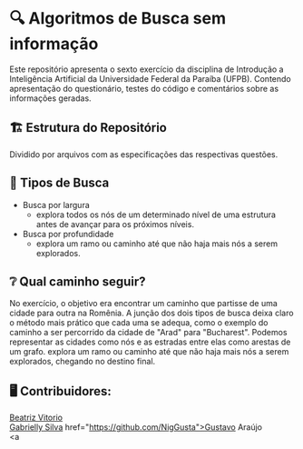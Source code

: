 # 🔍 Algoritmos de Busca sem informação
Este repositório apresenta o sexto exercício da disciplina de Introdução a Inteligência Artificial da Universidade Federal da Paraíba (UFPB). Contendo apresentação do questionário, testes do código e comentários sobre as informações geradas. 

## 🏗️ Estrutura do Repositório 
Dividido por arquivos com as especificações das respectivas questões.

## 🧭 Tipos de Busca
- Busca por largura 
  - explora todos os nós de um determinado nível de uma estrutura antes de avançar para os próximos níveis.
- Busca por profundidade
  - explora um ramo ou caminho até que não haja mais nós a serem explorados.

## ❔ Qual caminho seguir?
No exercício, o objetivo era encontrar um caminho que partisse de uma cidade para outra na Romênia. A junção dos dois tipos de busca deixa claro o método mais prático que cada uma se adequa, como o exemplo do caminho a ser percorrido da cidade de  "Arad" para "Bucharest". Podemos representar as cidades como nós e as estradas entre elas como arestas de um grafo. explora um ramo ou caminho até que não haja mais nós a serem explorados, chegando no destino final. 


## 🖥️ Contribuidores:
<a href="https://github.com/beatrizzzzz">Beatriz Vitorio</a> <br> <a href="https://github.com/Gabyzera">Gabrielly Silva</a> href="https://github.com/NigGusta">Gustavo Araújo</a> <br> <a 
